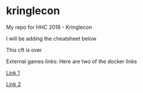 # kringlecon

My repo for HHC 2018 - Kringlecon

I will be adding the cheatsheet below

This cft is over


External games links:
Here are two of the docker links

[Link 1](https://docker.kringlecon.com/?challenge=gitpasshist&id=e4ac901d-a8f9-41a8-ab4c-830bfb188fc6)

[Link 2](https://docker.kringlecon.com/?challenge=plaintext-creds)
